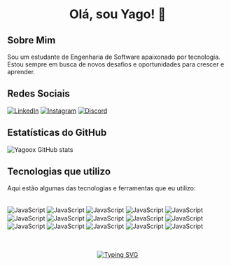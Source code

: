 
<h1 align="center">   Olá, sou Yago! 👋 </h1>

## Sobre Mim
Sou um estudante de Engenharia de Software apaixonado por tecnologia. Estou sempre em busca de novos desafios e oportunidades para crescer e aprender.


## Redes Sociais

[![LinkedIn](https://img.shields.io/badge/LinkedIn-0077B5?style=for-the-badge&logo=linkedin&logoColor=white)](https://www.linkedin.com/in/yagoborba) [![Instagram](https://img.shields.io/badge/Instagram-E4405F?style=for-the-badge&logo=instagram&logoColor=white)](https://www.instagram.com/yago.azevedo33/) [![Discord](https://img.shields.io/badge/Discord-7289DA?style=for-the-badge&logo=discord&logoColor=white)](https://discord.com/users/yagoaborba)

## Estatísticas do GitHub

![Yagoox GitHub stats](https://github-readme-stats.vercel.app/api?username=Yagoox&show_icons=true&theme=)

## Tecnologias que utilizo
Aqui estão algumas das tecnologias e ferramentas que eu utilizo:

<div style='display: inline_block'><br/>
    <img align="center" alt="JavaScript" src="https://img.shields.io/badge/JavaScript-F7DF1E?style=for-the-badge&logo=javascript&logoColor=black" />
    <img align="center" alt="JavaScript" src="https://img.shields.io/badge/TypeScript-007ACC?style=for-the-badge&logo=typescript&logoColor=white" />
    <img align="center" alt="JavaScript" src="https://img.shields.io/badge/Python-3776AB?style=for-the-badge&logo=python&logoColor=white" />
    <img align="center" alt="JavaScript" src="https://img.shields.io/badge/HTML5-E34F26?style=for-the-badge&logo=html5&logoColor=white" />
    <img align="center" alt="JavaScript" src="https://img.shields.io/badge/CSS3-1572B6?style=for-the-badge&logo=css3&logoColor=white" />
    <img align="center" alt="JavaScript" src="https://img.shields.io/badge/C%2B%2B-00599C?style=for-the-badge&logo=c%2B%2B&logoColor=white" />
    <img align="center" alt="JavaScript" src="https://img.shields.io/badge/Node.js-43853D?style=for-the-badge&logo=node.js&logoColor=white" />
    <img align="center" alt="JavaScript" src="https://img.shields.io/badge/Spring-6DB33F?style=for-the-badge&logo=spring&logoColor=white" />
    <img align="center" alt="JavaScript" src="https://img.shields.io/badge/MongoDB-4EA94B?style=for-the-badge&logo=mongodb&logoColor=white" />
    <img align="center" alt="JavaScript" src="https://img.shields.io/badge/MySQL-005C84?style=for-the-badge&logo=mysql&logoColor=white" />
    <img align="center" alt="JavaScript" src="https://img.shields.io/badge/Arduino-00979D?style=for-the-badge&logo=Arduino&logoColor=white" />
    <img align="center" alt="JavaScript" src="https://img.shields.io/badge/micro:bit-00ED00?style=for-the-badge&logo=micro:bit&logoColor=white" />
    <img align="center" alt="JavaScript" src="https://img.shields.io/badge/Raspberry%20Pi-A22846?style=for-the-badge&logo=Raspberry%20Pi&logoColor=white" />
    <img align="center" alt="JavaScript" src="https://img.shields.io/badge/espressif-E7352C?style=for-the-badge&logo=espressif&logoColor=white" />
    <img align="center" alt="JavaScript" src="https://img.shields.io/badge/adafruit-000000?style=for-the-badge&logo=adafruit&logoColor=white" />

</div>
<br/>
<br/>

<p align="center">
   <a href="https://git.io/typing-svg"><img src="https://readme-typing-svg.demolab.com?font=Alumni+Sans&weight=500&size=25&pause=1000&center=true&random=false&width=435&lines=Software+Developer" alt="Typing SVG" /></a>
</p>

